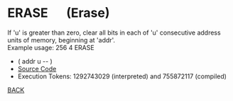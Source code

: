 # ERASE &emsp; (Erase)
If 'u' is greater than zero, clear all bits in each of 'u' consecutive address units of memory, beginning at 'addr'.<br/>Example usage: 256 4 ERASE
* ( addr u -- )
* [Source Code](../words/shando/Erase.cs)
* Execution Tokens: 1292743029 (interpreted) and 755872117 (compiled)


[BACK](builtins.md#Erase)
